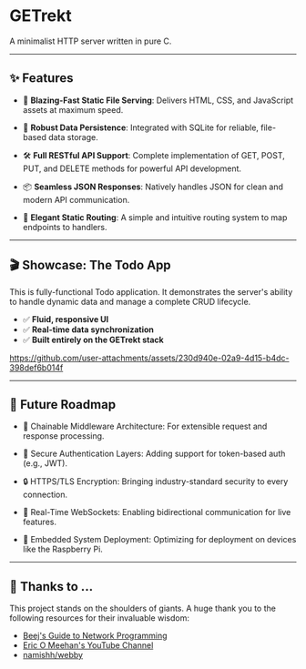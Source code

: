 # GETrekt

A minimalist HTTP server written in pure C.

---

## ✨ Features

- 🚀 **Blazing-Fast Static File Serving**: Delivers HTML, CSS, and JavaScript assets at maximum speed.

- 💾 **Robust Data Persistence**: Integrated with SQLite for reliable, file-based data storage.

- 🛠️ **Full RESTful API Support**: Complete implementation of GET, POST, PUT, and DELETE methods for powerful API development.

- 📦 **Seamless JSON Responses**: Natively handles JSON for clean and modern API communication.

- 🧭 **Elegant Static Routing**: A simple and intuitive routing system to map endpoints to handlers.

---

## 🎬 Showcase: The Todo App
This is fully-functional Todo application. It demonstrates the server's ability to handle dynamic data and manage a complete CRUD lifecycle.

- ✅ **Fluid, responsive UI**
- ✅ **Real-time data synchronization**
- ✅ **Built entirely on the GETrekt stack**

https://github.com/user-attachments/assets/230d940e-02a9-4d15-b4dc-398def6b014f

---

## 🚀 Future Roadmap

- 🧩 Chainable Middleware Architecture: For extensible request and response processing.

- 🔐 Secure Authentication Layers: Adding support for token-based auth (e.g., JWT).

- 🔒 HTTPS/TLS Encryption: Bringing industry-standard security to every connection.
 
- 🔄 Real-Time WebSockets: Enabling bidirectional communication for live features.
 
- 🍓 Embedded System Deployment: Optimizing for deployment on devices like the Raspberry Pi.

---

## 🙏 Thanks to ...
This project stands on the shoulders of giants. A huge thank you to the following resources for their invaluable wisdom:

- [Beej's Guide to Network Programming](https://beej.us/guide/bgnet/html/)
- [Eric O Meehan's YouTube Channel](https://www.youtube.com/@eom-dev)
- [namishh/webby](https://github.com/namishh/webby)

